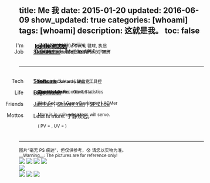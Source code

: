 title: Me 我
date: 2015-01-20
updated: 2016-06-09
show_updated: true
categories: [whoami]
tags: [whoami]
description: 这就是我。
toc: false
----------

<span class="key_pos">I'm</span> <span class="val_pos"> <i class="fa fa-user-secret">&nbsp;</i> &nbsp;__<a href="#qr_code" target="_top" onclick="document.getElementById('qr_code').className='center pic_styl'; setTimeout(function(){ $('#qr_code').fadeOut(100).fadeIn(150).fadeOut(100).fadeIn(150); }, 200);">Ice He 何志远</a>__</span>
<span class="val_pos"> &nbsp; &nbsp; &nbsp;<sup><i class="fa fa-paper-plane">&nbsp;</i> A Cantonese in Beijing</sup></span>
<span class="val_pos"> <i class="fa fa-envelope-square">&nbsp;</i> &nbsp;<x@icehe.me> </span>
<span class="val_pos"> &nbsp; &nbsp; &nbsp;<sup><i class="fa fa-heart">&nbsp;</i> Animate, Shuttle Cock, 毽球, 执信</sup></span>

<br/> <span class="key_pos">Job</span> <span class="val_pos"> <i class="fa fa-weibo">&nbsp;</i> [Sina Weibo](http://weibo.com/2181657940/) - Mobile API </span>
<span class="val_pos"> &nbsp; &nbsp; &nbsp;<sup><i class="fa fa-puzzle-piece">&nbsp;</i> Server-side Development Engineer</sup></span>
<span class="val_pos"> <i class="fa fa-file-text">&nbsp;</i> &nbsp;[Resume](/resume)</span>
<span class="val_pos"> &nbsp; &nbsp; &nbsp;<sup><i class="fa fa-gear">&nbsp;</i> Skills, Education, Leadership | 简历</sup></span>
<span class="val_pos"> <i class="fa fa-github-alt">&nbsp;</i> &nbsp;[GitHub](http://github.com/IceHe)</span><br/><br/>

---
<br/> <span class="key_pos">Tech</span> <span class="val_pos"> <i class="fa fa-gears">&nbsp;</i> [Tools](/tools/)</span>
<span class="val_pos"> &nbsp; &nbsp; &nbsp;<sup>Softwares & Hardwares | 工具控</sup></span>
<span class="val_pos"> <i class="fa fa-keyboard-o">&nbsp;</i> [Shortcuts](/mac_shortcuts/)</span>
<span class="val_pos"> &nbsp; &nbsp; &nbsp;<sup>Default & Custom | 键盘党</sup></span>

<br/> <span class="key_pos">Life</span> <span class="val_pos"> <i class="fa fa-calendar">&nbsp;</i> [Logs](/lifelogs)</span>
<span class="val_pos"> &nbsp; &nbsp; &nbsp;<sup>Time Usage Records & Statistics</sup></span>
<span class="val_pos"> <i class="fa fa-heart">&nbsp;</i> [Favourites](/favourites)</span>
<span class="val_pos"> &nbsp; &nbsp; &nbsp;<sup><i class="fa fa-book">&nbsp;</i>Books &nbsp;<i class="fa fa-film">&nbsp;</i>Movies &nbsp;<i class="fa fa-rocket">&nbsp;</i>Games …</sup></span>
<span class="val_pos"> <i class="fa fa-pencil">&nbsp;</i> [Old Articles](http://290841032.qzone.qq.com/)</span>
<span class="val_pos"> &nbsp; &nbsp; &nbsp;<sup>Good old days</sup> </span>

<br/> <span class="key_pos">Friends</span> <span class="val_pos"> <i class="fa fa-users"></i>&nbsp; [Jan Fan](http://janfan.github.io/) | [Shiwey Yan](http://shiweyyan.github.io/) | [SF Zhou](http://sf-zhou.github.io/)</span>
<span class="val_pos"> &nbsp; &nbsp; &nbsp;<sup>Web Secure | Game Developer | ACMer</sup> </span>

<br/> <span class="key_pos">Mottos</span> <span class="val_pos"> <i class="fa fa-comment">&nbsp;</i> Less is more. 宁静致远。</span>
<span class="val_pos"> &nbsp; &nbsp; &nbsp;<sup>More is in vain when less will serve.</sup></span><!--<span class="val_pos"> &nbsp; &nbsp; &nbsp;<sup>Done is better than perfect.</sup></span>-->

<br/><span class="val_pos"> &nbsp; &nbsp; &nbsp;<sup>( PV = <span id="busuanzi_value_site_pv"></span> , UV = <span id="busuanzi_value_site_uv"></span> )</sup></span><br/><br/>

---

<div class="center"><sub>图片“毫无 PS 痕迹”，但仅供参考，😰 请您以实物为准。</sub></div> <div class="center"><sub>__Warning__: The pictures are for reference only!</sub></div>  <div class="center"> <img src="http://7vzp68.com1.z0.glb.clouddn.com/about/avatar_00.jpg" class="pic_styl" style="margin-left: 0px" /> <img src="http://7vzp68.com1.z0.glb.clouddn.com/about/avatar_01a.jpg" class="pic_styl" /> <img src="http://7vzp68.com1.z0.glb.clouddn.com/about/avatar_04.jpg" class="pic_styl" /> <img src="http://7vzp68.com1.z0.glb.clouddn.com/about/avatar_08.png" class="pic_styl" /> </div> <div class="center"> <img id="qr_code" src="http://7vzp68.com1.z0.glb.clouddn.com/about_original/qrcode_00.jpg" class="hidden" /> </div> <div class="center"> <img src="http://7vzp68.com1.z0.glb.clouddn.com/about/avatar_03a.jpg" class="pic_styl" /> <img src="http://7vzp68.com1.z0.glb.clouddn.com/about/avatar_05.png" class="pic_styl" /> <img src="http://7vzp68.com1.z0.glb.clouddn.com/about/avatar_06.png" class="pic_styl" /> </div>

<style type="text/css">.key_pos{position: absolute; right: 75%; text-align: left;} .val_pos{position: absolute; left: 27%;} .red{color: gray;} article img.pic_styl{height: 140px; width: auto; margin-right: 10px;}</style>

<script src="//libs.baidu.com/jquery/2.0.3/jquery.min.js"></script>
